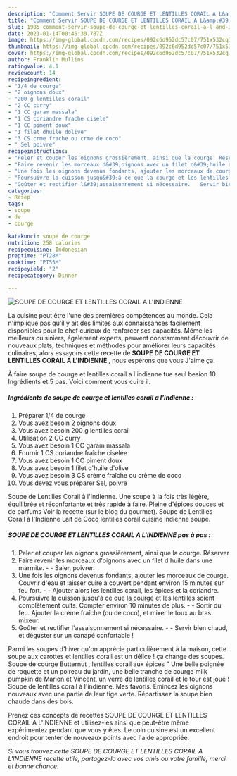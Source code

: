 ```yaml
---
description: "Comment Servir SOUPE DE COURGE ET LENTILLES CORAIL A L&amp;#39;INDIENNE"
title: "Comment Servir SOUPE DE COURGE ET LENTILLES CORAIL A L&amp;#39;INDIENNE"
slug: 1985-comment-servir-soupe-de-courge-et-lentilles-corail-a-l-and-39-indienne
date: 2021-01-14T00:45:30.787Z
image: https://img-global.cpcdn.com/recipes/092c6d952dc57c07/751x532cq70/soupe-de-courge-et-lentilles-corail-a-lindienne-photo-principale-de-la-recette.jpg
thumbnail: https://img-global.cpcdn.com/recipes/092c6d952dc57c07/751x532cq70/soupe-de-courge-et-lentilles-corail-a-lindienne-photo-principale-de-la-recette.jpg
cover: https://img-global.cpcdn.com/recipes/092c6d952dc57c07/751x532cq70/soupe-de-courge-et-lentilles-corail-a-lindienne-photo-principale-de-la-recette.jpg
author: Franklin Mullins
ratingvalue: 4.1
reviewcount: 14
recipeingredient:
- "1/4 de courge"
- "2 oignons doux"
- "200 g lentilles corail"
- "2 CC curry"
- "1 CC garam massala"
- "1 CS coriandre frache cisele"
- "1 CC piment doux"
- "1 filet dhuile dolive"
- "3 CS crme frache ou crme de coco"
- " Sel poivre"
recipeinstructions:
- "Peler et couper les oignons grossièrement, ainsi que la courge. Réserver"
- "Faire revenir les morceaux d&#39;oignons avec un filet d&#39;huile dans une marmite.  Saler, poivrer."
- "Une fois les oignons devenus fondants, ajouter les morceaux de courge. Couvrir d&#39;eau et laisser cuire à couvert pendant environ 15 minutes sur feu fort.  Ajouter alors les lentilles corail, les épices et la coriandre."
- "Poursuivre la cuisson jusqu&#39;à ce que la courge et les lentilles soient complètement cuits. Compter environ 10 minutes de plus.  Sortir du feu. Ajouter la crème fraîche (ou de coco), et mixer le toux au bras mixeur."
- "Goûter et rectifier l&#39;assaisonnement si nécessaire.   Servir bien chaud, et déguster sur un canapé confortable !"
categories:
- Resep
tags:
- soupe
- de
- courge

katakunci: soupe de courge 
nutrition: 258 calories
recipecuisine: Indonesian
preptime: "PT28M"
cooktime: "PT55M"
recipeyield: "2"
recipecategory: Dinner

---
```



![SOUPE DE COURGE ET LENTILLES CORAIL A L&#39;INDIENNE](https://img-global.cpcdn.com/recipes/092c6d952dc57c07/751x532cq70/soupe-de-courge-et-lentilles-corail-a-lindienne-photo-principale-de-la-recette.jpg)

La cuisine peut être l'une des premières compétences au monde. Cela n'implique pas qu'il y ait des limites aux connaissances facilement disponibles pour le chef curieux de renforcer ses capacités. Même les meilleurs cuisiniers, également experts, peuvent constamment découvrir de nouveaux plats, techniques et méthodes pour améliorer leurs capacités culinaires, alors essayons cette recette de <strong> SOUPE DE COURGE ET LENTILLES CORAIL A L&#39;INDIENNE </strong>, nous espérons que vous J'aime ça.

<!--inarticleads1-->

À faire soupe de courge et lentilles corail a l&#39;indienne tue seul besion 10 Ingrédients et 5 pas. Voici comment vous cuire il.

##### Ingrédients de soupe de courge et lentilles corail a l&#39;indienne :

1. Préparer 1/4 de courge
1. Vous avez besoin 2 oignons doux
1. Vous avez besoin 200 g lentilles corail
1. Utilisation 2 CC curry
1. Vous avez besoin 1 CC garam massala
1. Fournir 1 CS coriandre fraîche ciselée
1. Vous avez besoin 1 CC piment doux
1. Vous avez besoin 1 filet d&#39;huile d&#39;olive
1. Vous avez besoin 3 CS crème fraîche ou crème de coco
1. Vous devez vous préparer  Sel, poivre


Soupe de Lentilles Corail à l&#39;Indienne. Une soupe à la fois très légère, équilibrée et réconfortante et très rapide à faire. Pleine d&#39;épices douces et de parfums Voir la recette (sur le blog du gourmet). Soupe de Lentilles Corail à l&#39;Indienne Lait de Coco lentilles corail cuisine indienne soupe. 

<!--inarticleads2-->

##### SOUPE DE COURGE ET LENTILLES CORAIL A L&#39;INDIENNE pas à pas :

1. Peler et couper les oignons grossièrement, ainsi que la courge. Réserver
1. Faire revenir les morceaux d&#39;oignons avec un filet d&#39;huile dans une marmite. -  - Saler, poivrer.
1. Une fois les oignons devenus fondants, ajouter les morceaux de courge. Couvrir d&#39;eau et laisser cuire à couvert pendant environ 15 minutes sur feu fort. -  - Ajouter alors les lentilles corail, les épices et la coriandre.
1. Poursuivre la cuisson jusqu&#39;à ce que la courge et les lentilles soient complètement cuits. Compter environ 10 minutes de plus. -  - Sortir du feu. Ajouter la crème fraîche (ou de coco), et mixer le toux au bras mixeur.
1. Goûter et rectifier l&#39;assaisonnement si nécessaire.  -  - Servir bien chaud, et déguster sur un canapé confortable !


Parmi les soupes d&#39;hiver qu&#39;on apprécie particulièrement à la maison, cette soupe aux carottes et lentilles corail est un délice ! ça change des soupes. Soupe de courge Butternut , lentilles corail aux épices &#34; Une belle poignée de roquette et un poireau du jardin, une belle tranche de courge milk pumpkin de Marion et Vincent, un verre de lentilles corail et le tour est joué ! Soupe de lentilles corail à l&#39;indienne. Mes favoris. Émincez les oignons nouveaux avec une partie de leur tige verte. Répartissez la soupe bien chaude dans des bols. 

<!--inarticleads1-->

<p>
Prenez ces concepts de recettes SOUPE DE COURGE ET LENTILLES CORAIL A L&#39;INDIENNE et utilisez-les ainsi que peut-être même expérimentez pendant que vous y êtes. Le coin cuisine est un excellent endroit pour tenter de nouveaux points avec l'aide appropriée.
</p>

<p>
<i>Si vous trouvez cette SOUPE DE COURGE ET LENTILLES CORAIL A L&#39;INDIENNE recette utile, partagez-la avec vos amis ou votre famille, merci et bonne chance.</i>
</p>
